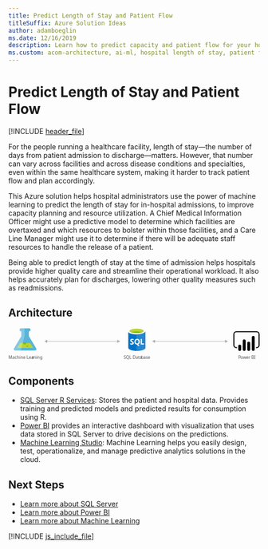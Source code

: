 ```yaml
---
title: Predict Length of Stay and Patient Flow
titleSuffix: Azure Solution Ideas
author: adamboeglin
ms.date: 12/16/2019
description: Learn how to predict capacity and patient flow for your hospital or healthcare facility to enhance the quality of care and improve operational efficiency.
ms.custom: acom-architecture, ai-ml, hospital length of stay, patient flow, length of stay, healthcare analytics, healthcare machine learning, 'https://azure.microsoft.com/solutions/architecture/predict-length-of-stay-and-patient-flow-with-healthcare-analytics/'
---
```

# Predict Length of Stay and Patient Flow

[!INCLUDE [header_file](../header.md)]

For the people running a healthcare facility, length of stay—the number of days from patient admission to discharge—matters. However, that number can vary across facilities and across disease conditions and specialties, even within the same healthcare system, making it harder to track patient flow and plan accordingly.

This Azure solution helps hospital administrators use the power of machine learning to predict the length of stay for in-hospital admissions, to improve capacity planning and resource utilization. A Chief Medical Information Officer might use a predictive model to determine which facilities are overtaxed and which resources to bolster within those facilities, and a Care Line Manager might use it to determine if there will be adequate staff resources to handle the release of a patient.

Being able to predict length of stay at the time of admission helps hospitals provide higher quality care and streamline their operational workload. It also helps accurately plan for discharges, lowering other quality measures such as readmissions.

## Architecture

<svg class="architecture-diagram" aria-labelledby="predict-length-of-stay-and-patient-flow-with-healthcare-analytics" height="117.719" viewbox="0 0 915.875 117.719" width="915.875" xmlns="http://www.w3.org/2000/svg">
    <text fill="#505050" font-family="SegoeUI, Segoe UI" font-size="15" style="isolation:isolate" transform="matrix(1.036 0 0 1 838.422 112.892)">
        <tspan letter-spacing="-.037em">P</tspan><tspan x="7.845" y="0">o</tspan><tspan letter-spacing="-.005em" x="16.634" y="0">w</tspan><tspan letter-spacing="0em" x="27.4" y="0">er BI</tspan>
    </text>
    <text fill="#505050" font-family="SegoeUI, Segoe UI" font-size="15" style="isolation:isolate" transform="matrix(1.036 0 0 1 420.004 112.892)">
        SQL Data<tspan letter-spacing="-.013em" x="61.311" y="0">b</tspan><tspan x="69.932" y="0">ase</tspan>
    </text>
    <path d="M436.963 10.222l.129 61.89c.013 6.425 14.407 11.606 32.148 11.569l-.153-73.526z" fill="#0072c6"/>
    <path d="M467.188 83.663h.44c17.74-.037 32.113-5.168 32.1-11.464l-.128-60.631-32.564.068z" fill="#0072c6"/>
    <path d="M467.188 83.713h.44c17.74-.037 32.113-5.171 32.1-11.472l-.128-60.673-32.564.068z" fill="#fff" opacity=".15" style="isolation:isolate"/>
    <path d="M499.6 11.567c.013 6.425-14.359 11.664-32.1 11.7s-32.131-5.141-32.145-11.567S449.714.037 467.454 0s32.134 5.142 32.146 11.567" fill="#fff"/>
    <path d="M493.033 10.911c.009 4.242-11.426 7.7-25.54 7.73s-25.565-3.381-25.573-7.623 11.428-7.7 25.541-7.73 25.563 3.383 25.572 7.623" fill="#7fba00"/>
    <path d="M487.689 15.613c3.343-1.3 5.35-2.933 5.346-4.7-.009-4.242-11.458-7.654-25.573-7.625s-25.549 3.49-25.54 7.731c0 1.765 2.017 3.386 5.366 4.676 4.668-1.823 11.967-3.009 20.194-3.026s15.529 1.138 20.208 2.942" fill="#b8d432"/>
    <path d="M457.363 54.616a5.276 5.276 0 01-2.083 4.472 9.383 9.383 0 01-5.778 1.6 11 11 0 01-5.249-1.12l-.009-4.525a8.094 8.094 0 005.362 2.054 3.645 3.645 0 002.184-.57 1.77 1.77 0 00.768-1.5 2.1 2.1 0 00-.745-1.6 13.634 13.634 0 00-3.022-1.747q-4.642-2.165-4.65-5.927a5.36 5.36 0 012.013-4.38 8.249 8.249 0 015.368-1.658 13.42 13.42 0 014.922.768l.009 4.226a8.02 8.02 0 00-4.668-1.4 3.453 3.453 0 00-2.076.561 1.759 1.759 0 00-.76 1.493 2.13 2.13 0 00.619 1.575 9.948 9.948 0 002.526 1.515 12.5 12.5 0 014.057 2.72 5.082 5.082 0 011.212 3.443zM479.168 49.991a11.566 11.566 0 01-1.614 6.209 8.679 8.679 0 01-4.572 3.7l5.892 5.431-5.937.012-4.209-4.7a9.845 9.845 0 01-4.874-1.418 8.947 8.947 0 01-3.358-3.633 11.171 11.171 0 01-1.192-5.151 12.046 12.046 0 011.267-5.622 9.088 9.088 0 013.59-3.8 10.512 10.512 0 015.314-1.339 9.78 9.78 0 015.014 1.277 8.778 8.778 0 013.442 3.654 11.573 11.573 0 011.237 5.38zm-4.8.265a7.932 7.932 0 00-1.354-4.868 4.348 4.348 0 00-3.68-1.782 4.616 4.616 0 00-3.8 1.8 7.464 7.464 0 00-1.418 4.781 7.448 7.448 0 001.408 4.739 4.5 4.5 0 003.721 1.766 4.559 4.559 0 003.743-1.725 7.286 7.286 0 001.375-4.711zM494.613 60.237l-12.072.025-.043-20.272 4.566-.01.035 16.569 7.506-.016.008 3.704z" fill="#fff"/>
    <g>
        <path d="M100.922 73.5L74.69 29.912l-.037-17.666h.469a5.563 5.563 0 005.651-5.469A5.562 5.562 0 0075.1 1.331l-28.519.059a5.563 5.563 0 00-5.651 5.47 5.563 5.563 0 005.67 5.445h.472l.037 17.665-26.047 43.692c-2.858 4.792-.5 8.7 5.23 8.691l69.436-.145c5.733-.008 8.072-3.933 5.194-8.708z" fill="#59b4d9"/>
        <path fill="#b8d432" d="M42.553 54.834L31.804 72.863l58.371-.122-10.823-17.984-36.799.077z"/>
        <path d="M58.994 60.151a5.181 5.181 0 005.264-5.094 4.9 4.9 0 00-.542-2.223l-9.476.02a4.894 4.894 0 00-.533 2.225 5.183 5.183 0 005.287 5.072z" fill="#7fba00"/>
        <ellipse cx="68.908" cy="66.01" fill="#7fba00" rx="2.588" ry="2.494" transform="rotate(-.119 68.783 66.034)"/>
        <path d="M21.062 73.662l26.051-43.694-.037-17.668H46.6a5.563 5.563 0 01-5.67-5.445 5.561 5.561 0 015.651-5.467l12.29-.026.059 28.438-13.668 52.514-18.97.04c-5.734.011-8.092-3.9-5.23-8.692z" fill="#fff" opacity=".25" style="isolation:isolate"/>
    </g>
    <text fill="#505050" font-family="SegoeUI, Segoe UI" font-size="15" style="isolation:isolate" transform="matrix(1.036 0 0 1 0 112.891)">
        Machine Lea<tspan letter-spacing="-.002em" x="83.13" y="0">r</tspan><tspan x="88.315" y="0">ning</tspan>
    </text>
    <g>
        <path d="M904.592 73.771h-1.93v-3.86h1.93a7.436 7.436 0 007.427-7.427V23.059a7.436 7.436 0 00-7.427-7.428H831.47a7.436 7.436 0 00-7.427 7.428v39.428a7.436 7.436 0 007.427 7.427h1.93v3.86h-1.93a11.3 11.3 0 01-11.286-11.287V23.059a11.3 11.3 0 0111.291-11.287H904.6a11.3 11.3 0 0111.279 11.287v39.428a11.3 11.3 0 01-11.287 11.287"/>
        <path d="M843.324 60.849a5.237 5.237 0 015.237 5.237v12.077a5.238 5.238 0 01-5.238 5.238 5.237 5.237 0 01-5.239-5.235V66.087a5.238 5.238 0 015.238-5.238zM859.8 83.4a5.239 5.239 0 01-5.239-5.238v-31a5.238 5.238 0 1110.477 0v31A5.239 5.239 0 01859.8 83.4M892.741 83.249a5.239 5.239 0 01-5.239-5.238v-43.9a5.238 5.238 0 0110.477 0v43.9a5.239 5.239 0 01-5.238 5.239M876.269 83.4a5.239 5.239 0 01-5.239-5.238V55.135a5.238 5.238 0 1110.477 0v23.029a5.239 5.239 0 01-5.238 5.239"/>
    </g>
    <g>
        <path fill="none" stroke="#afafaf" stroke-miterlimit="10" stroke-width="1.6" d="M139.951 48.641h258.773"/>
        <path fill="#afafaf" d="M141.702 54.625l-10.362-5.984 10.362-5.983v11.967zM396.974 54.625l10.362-5.984-10.362-5.983v11.967z"/>
    </g>
    <g>
        <path fill="none" stroke="#afafaf" stroke-miterlimit="10" stroke-width="1.6" d="M532.784 48.641h258.773"/>
        <path fill="#afafaf" d="M534.534 54.625l-10.362-5.984 10.362-5.983v11.967zM789.806 54.625l10.362-5.984-10.362-5.983v11.967z"/>
    </g>
</svg>

## Components
* [SQL Server R Services](https://www.microsoft.com/sql-server/sql-server-r-services): Stores the patient and hospital data. Provides training and predicted models and predicted results for consumption using R.
* [Power BI](https://powerbi.microsoft.com/) provides an interactive dashboard with visualization that uses data stored in SQL Server to drive decisions on the predictions.
* [Machine Learning Studio](https://azure.microsoft.com/services/machine-learning-studio/): Machine Learning helps you easily design, test, operationalize, and manage predictive analytics solutions in the cloud.

## Next Steps
* [Learn more about SQL Server](https://www.microsoft.com/sql-server/sql-server-r-services)
* [Learn more about Power BI](https://powerbi.microsoft.com/documentation/powerbi-landing-page/)
* [Learn more about Machine Learning](/azure/machine-learning/machine-learning-what-is-machine-learning)

[!INCLUDE [js_include_file](../../_js/index.md)]
